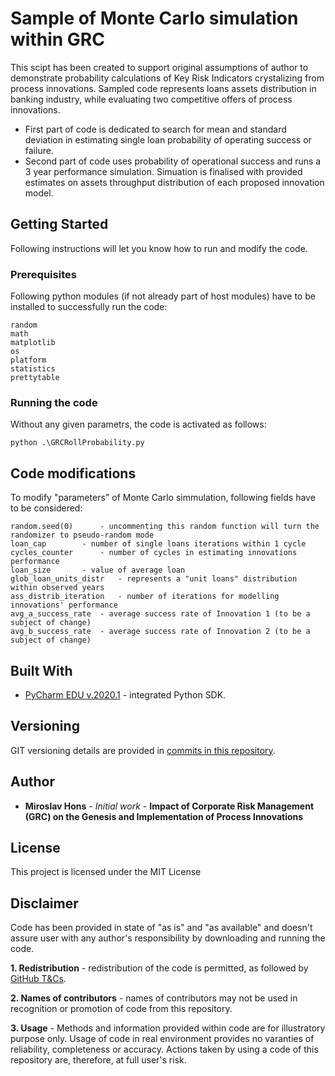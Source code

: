# Sample of Monte Carlo simulation within GRC

This scipt has been created to support original assumptions of author to demonstrate probability calculations of Key Risk Indicators crystalizing from process innovations. Sampled code represents loans assets distribution in banking industry, while evaluating two competitive offers of process innovations.
* First part of code is dedicated to search for mean and standard deviation in estimating single loan probability of operating success or failure.
* Second part of code uses probability of operational success and runs a 3 year performance simulation. Simuation is finalised with provided estimates on assets throughput distribution of each proposed innovation model.

## Getting Started

Following instructions will let you know how to run and modify the code.

### Prerequisites

Following python modules (if not already part of host modules) have to be installed to successfully run the code:

```
random
math	
matplotlib
os
platform
statistics
prettytable
```

### Running the code

Without any given parametrs, the code is activated as follows:

```
python .\GRCRollProbability.py
```

## Code modifications

To modify "parameters" of Monte Carlo simmulation, following fields have to be considered:

```
random.seed(0)		- uncommenting this random function will turn the randomizer to pseudo-random mode
loan_cap		- number of single loans iterations within 1 cycle
cycles_counter		- number of cycles in estimating innovations performance
loan_size		- value of average loan
glob_loan_units_distr	- represents a "unit loans" distribution within observed years
ass_distrib_iteration	- number of iterations for modelling innovations' performance
avg_a_success_rate	- average success rate of Innovation 1 (to be a subject of change)
avg_b_success_rate	- average success rate of Innovation 2 (to be a subject of change)
```

## Built With

* [PyCharm EDU v.2020.1](https://blog.jetbrains.com/pycharm/2020/04/pycharm-2020-1-out-now/) - integrated Python SDK.


## Versioning

GIT versioning details are provided in [commits in this repository](https://github.com/Mirris/Miroslav-Hons---Monte-Carlo-in-GRC/commits/master).

## Author

* **Miroslav Hons** - *Initial work* - **Impact of Corporate Risk Management (GRC) on the Genesis and Implementation of Process Innovations**


## License

This project is licensed under the MIT License

## Disclaimer

Code has been provided in state of "as is" and "as available" and doesn't assure user with any author's responsibility by downloading and running the code.

**1. Redistribution** - redistribution of the code is permitted, as followed by [GitHub T&Cs](https://help.github.com/en/github/site-policy/github-terms-of-service).

**2. Names of contributors** - names of contributors may not be used in recognition or promotion of code from this repository.

**3. Usage** - Methods and information provided within code are for illustratory purpose only. Usage of code in real environment provides no varanties of reliability, completeness or accuracy. Actions taken by using a code of this repository are, therefore, at full user's risk.